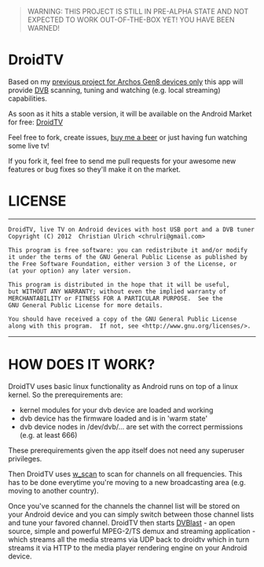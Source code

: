 > WARNING: THIS PROJECT IS STILL IN PRE-ALPHA STATE AND NOT EXPECTED TO WORK OUT-OF-THE-BOX YET!
> YOU HAVE BEEN WARNED!

DroidTV
=======

Based on my [previous project for Archos Gen8 devices only][1] this app will provide [DVB][4] scanning, tuning and watching (e.g. local streaming) capabilities.

As soon as it hits a stable version, it will be available on the Android Market for free: [DroidTV][2]


Feel free to fork, create issues, [buy me a beer][3] or just having fun watching some live tv!

If you fork it, feel free to send me pull requests for your awesome new features or bug fixes so they'll make it on the market.

LICENSE
=======
 ******************************************************************************
	DroidTV, live TV on Android devices with host USB port and a DVB tuner
	Copyright (C) 2012  Christian Ulrich <chrulri@gmail.com>

	This program is free software: you can redistribute it and/or modify
	it under the terms of the GNU General Public License as published by
	the Free Software Foundation, either version 3 of the License, or
	(at your option) any later version.

	This program is distributed in the hope that it will be useful,
	but WITHOUT ANY WARRANTY; without even the implied warranty of
	MERCHANTABILITY or FITNESS FOR A PARTICULAR PURPOSE.  See the
	GNU General Public License for more details.

	You should have received a copy of the GNU General Public License
	along with this program.  If not, see <http://www.gnu.org/licenses/>.
 ******************************************************************************

HOW DOES IT WORK?
=================
DroidTV uses basic linux functionality as Android runs on top of a linux kernel. So the prerequirements are:

* kernel modules for your dvb device are loaded and working
* dvb device has the firmware loaded and is in 'warm state'
* dvb device nodes in /dev/dvb/... are set with the correct permissions (e.g. at least 666)

These prerequirements given the app itself does not need any superuser privileges.

Then DroidTV uses [w_scan][5] to scan for channels on all frequencies.
This has to be done everytime you're moving to a new broadcasting area (e.g. moving to another country).

Once you've scanned for the channels the channel list will be stored on your Android device and you can
simply switch between those channel lists and tune your favored channel.
DroidTV then starts [DVBlast][6] - an open source, simple and powerful MPEG-2/TS demux and streaming application - which streams all the media streams via UDP back to droidtv which in turn streams it via HTTP to the media player rendering engine on your Android device.

[1]: http://code.google.com/p/archos-gen8-dvb/
[2]: https://market.android.com/details?id=com.chrulri.droidtv
[3]: https://www.paypal.com/cgi-bin/webscr?cmd=_donations&business=chrulri@gmail.com&item_name=droidtv
[4]: http://en.wikipedia.org/wiki/Digital_Video_Broadcasting
[5]: http://wirbel.htpc-forum.de/w_scan/index_en.html
[6]: http://www.videolan.org/projects/dvblast.html